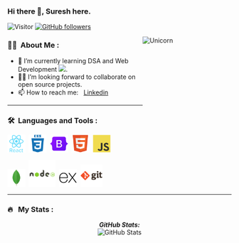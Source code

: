 ### Hi there 👋, Suresh here.
![Visitor](https://visitor-badge.laobi.icu/badge?page_id=PSureshsahu7.repoName) [![GitHub followers](https://img.shields.io/github/followers/Sureshsahu7.svg?style=social&label=Follow)](https://github.com/Sureshsahu7?tab=followers)<br/>

<img align="right" height="200px" width="200px" alt="Unicorn" src="https://media.giphy.com/media/M9gbBd9nbDrOTu1Mqx/giphy.gif" />

### :man_technologist: &nbsp;About Me :

- 🌱 I’m currently learning DSA and Web Development <img src="https://media.giphy.com/media/WUlplcMpOCEmTGBtBW/giphy.gif" width="30">.
- 🙋‍♂️ I’m looking forward to collaborate on open source projects.
- 📫 How to reach me: &nbsp; <a href="https://www.linkedin.com/in/suresh-sahu-0a231b202/">Linkedin</a>

---

### 🛠 &nbsp;Languages and Tools :

<p>
<img src="https://github.com/devicons/devicon/blob/master/icons/react/react-original-wordmark.svg" title="React" alt="React" width="40" height="40"/>&nbsp;
<!-- <img src="https://github.com/devicons/devicon/blob/master/icons/redux/redux-original.svg" title="Redux" alt="Redux " width="40" height="40"/>&nbsp; -->
<img src="https://github.com/devicons/devicon/blob/master/icons/css3/css3-plain-wordmark.svg"  title="CSS3" alt="CSS" width="40" height="40"/>&nbsp;
<img src="https://github.com/devicons/devicon/blob/master/icons/bootstrap/bootstrap-original.svg"  title="Bootstrap" alt="Bootstrap" width="40" height="40"/>&nbsp;
<img src="https://github.com/devicons/devicon/blob/master/icons/html5/html5-original.svg" title="HTML5" alt="HTML" width="40" height="40"/>&nbsp;
<img src="https://github.com/devicons/devicon/blob/master/icons/javascript/javascript-original.svg" title="JavaScript" alt="JavaScript" width="40" height="40"/>&nbsp;

<img src="https://github.com/devicons/devicon/blob/master/icons/mongodb/mongodb-original.svg" title="MongoDB"  alt="MongoDB" width="40" height="40"/>&nbsp;
<img src="https://github.com/devicons/devicon/blob/master/icons/nodejs/nodejs-original-wordmark.svg" title="NodeJS" alt="NodeJS" width="60" height="60"/>&nbsp;
<img src="https://github.com/devicons/devicon/blob/master/icons/express/express-original.svg" title="ExpressJS" alt="ExpressJS" width="40" height="40"/>&nbsp;
<img src="https://github.com/devicons/devicon/blob/master/icons/git/git-original-wordmark.svg" title="Git" alt="Git" width="50" height="50"/>&nbsp;
</p>

---

### 🔥 &nbsp; My Stats :

<div>
  <p align="center">
  <b><em>GitHub Stats:</em></b> 
  <br/>
  <img src="https://github-readme-streak-stats.herokuapp.com/?user=Sureshsahu7" alt="GitHub Stats" /> 
  <br/><br/>
  </p>
</div>

<!-- ![My github status](https://github-readme-stats.vercel.app/api?username=Sureshsahu7&show_icons=true&include_all_commits=true) -->
<!-- ![Top Langs](https://github-readme-stats.vercel.app/api/top-langs/?username=Purpledevil27&langs_count=10&layout=compact) -->
